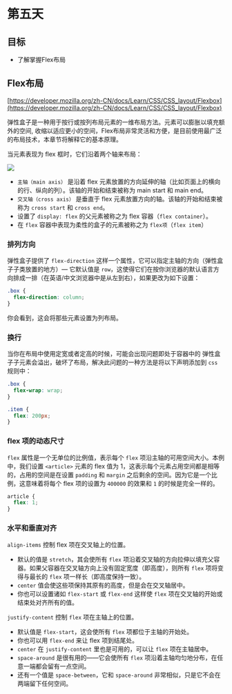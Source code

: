 # 第五天

## 目标

- 了解掌握Flex布局

## Flex布局

[https://developer.mozilla.org/zh-CN/docs/Learn/CSS/CSS_layout/Flexbox](https://developer.mozilla.org/zh-CN/docs/Learn/CSS/CSS_layout/Flexbox)

弹性盒子是一种用于按行或按列布局元素的一维布局方法。元素可以膨胀以填充额外的空间, 收缩以适应更小的空间，Flex布局非常灵活和方便，是目前使用最广泛的布局技术，本章节将解释它的基本原理。

当元素表现为 flex 框时，它们沿着两个轴来布局：

![](imgs/flex_terms.png)

- `主轴（main axis）` 是沿着 flex 元素放置的方向延伸的轴（比如页面上的横向的行、纵向的列）。该轴的开始和结束被称为 main start 和 main end。
- `交叉轴（cross axis）` 是垂直于 flex 元素放置方向的轴。该轴的开始和结束被称为 `cross start` 和 `cross end`。
- 设置了 `display: flex` 的父元素被称之为 flex 容器（`flex container`）。
- 在 `flex` 容器中表现为柔性的盒子的元素被称之为 `flex项`（`flex item`）

### 排列方向

弹性盒子提供了 `flex-direction` 这样一个属性，它可以指定主轴的方向（弹性盒子子类放置的地方）— 它默认值是 `row`，这使得它们在按你浏览器的默认语言方向排成一排（在英语/中文浏览器中是从左到右），如果更改为如下设置：

```css
.box {
  flex-direction: column;
}
```

你会看到，这会将那些元素设置为列布局。

### 换行

当你在布局中使用定宽或者定高的时候，可能会出现问题即处于容器中的 弹性盒子子元素会溢出，破坏了布局，解决此问题的一种方法是将以下声明添加到 `css` 规则中：

```css
.box {
  flex-wrap: wrap;
}

.item {
  flex: 200px;
}
```

### flex 项的动态尺寸

`flex` 属性是一个无单位的比例值，表示每个 `flex` 项沿主轴的可用空间大小。本例中，我们设置 `<article>` 元素的 flex 值为 1，这表示每个元素占用空间都是相等的，占用的空间是在设置 `padding` 和 `margin` 之后剩余的空间。因为它是一个比例，这意味着将每个 flex 项的设置为 `400000` 的效果和 `1` 的时候是完全一样的。

```css
article {
  flex: 1;
}
```

### 水平和垂直对齐

`align-items` 控制 flex 项在交叉轴上的位置。

- 默认的值是 `stretch`，其会使所有 `flex` 项沿着交叉轴的方向拉伸以填充父容器。如果父容器在交叉轴方向上没有固定宽度（即高度），则所有 `flex` 项将变得与最长的 `flex` 项一样长（即高度保持一致）。
- `center` 值会使这些项保持其原有的高度，但是会在交叉轴居中。
- 你也可以设置诸如 `flex-start` 或 `flex-end` 这样使 `flex` 项在交叉轴的开始或结束处对齐所有的值。

`justify-content` 控制 `flex` 项在主轴上的位置。

- 默认值是 `flex-start`，这会使所有 `flex` 项都位于主轴的开始处。
- 你也可以用 `flex-end` 来让 flex 项到结尾处。
- `center` 在 `justify-content` 里也是可用的，可以让 `flex` 项在主轴居中。
- `space-around` 是很有用的——它会使所有 `flex` 项沿着主轴均匀地分布，在任意一端都会留有一点空间。
- 还有一个值是 `space-between`，它和 `space-around` 非常相似，只是它不会在两端留下任何空间。
